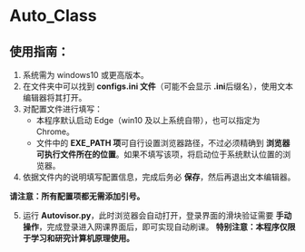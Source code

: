 # Auto_Class
## 使用指南：
1. 系统需为 windows10 或更高版本。
2. 在文件夹中可以找到 **configs.ini 文件**（可能不会显示 **.ini**后缀名），使用文本编辑器将其打开。
3. 对配置文件进行填写：
    - 本程序默认启动 Edge（win10 及以上系统自带），也可以指定为 Chrome。
    - 文件中的 **EXE_PATH 项**可自行设置浏览器路径，不过必须精确到 **浏览器可执行文件所在的位置**。如果不填写该项，将启动位于系统默认位置的浏览器。
4. 依据文件内的说明填写配置信息，完成后务必 **保存**，然后再退出文本编辑器。

**请注意：所有配置项都无需添加引号。**

5. 运行 **Autovisor.py**，此时浏览器会自动打开，登录界面的滑块验证需要 **手动操作**，完成登录进入网课界面后，即可实现自动刷课。
**特别注意：本程序仅限于学习和研究计算机原理使用。**
